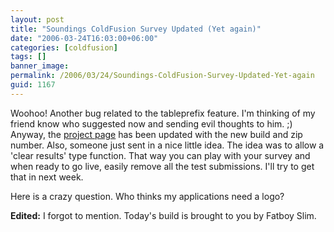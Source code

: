 ```yaml
---
layout: post
title: "Soundings ColdFusion Survey Updated (Yet again)"
date: "2006-03-24T16:03:00+06:00"
categories: [coldfusion]
tags: []
banner_image: 
permalink: /2006/03/24/Soundings-ColdFusion-Survey-Updated-Yet-again
guid: 1167
---
```


Woohoo! Another bug related to the tableprefix feature. I'm thinking of my friend know who suggested now and sending evil thoughts to him. ;) Anyway, the <a href="http://ray.camdenfamily.com/projects/soundings">project page</a> has been updated with the new build and zip number. Also, someone just sent in a nice little idea. The idea was to allow a 'clear results' type function. That way you can play with your survey and when ready to go live, easily remove all the test submissions. I'll try to get that in next week.

Here is a crazy question. Who thinks my applications need a logo?

<b>Edited:</b> I forgot to mention. Today's build is brought to you by Fatboy Slim.